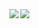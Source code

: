 <a href="https://github.com/snhrayk/github-readme-stats">
  <img align="left" src="https://github-readme-stats.vercel.app/api?username=snhrayk&count_private=true" />
</a>
<a href="https://github.com/snhrayk/github-readme-stats">
  <img align="left" src="https://github-readme-stats.vercel.app/api/top-langs/?username=snhrayk&layout=compact" />
</a>

<!--
**snhrayk/snhrayk** is a ✨ _special_ ✨ repository because its `README.md` (this file) appears on your GitHub profile.

Here are some ideas to get you started:

- 🔭 I’m currently working on ...
- 🌱 I’m currently learning ...
- 👯 I’m looking to collaborate on ...
- 🤔 I’m looking for help with ...
- 💬 Ask me about ...
- 📫 How to reach me: ...
- 😄 Pronouns: ...
- ⚡ Fun fact: ...
-->

